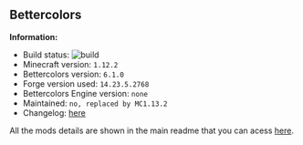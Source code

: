 ## Bettercolors

**Information:**
- Build status: ![build](https://img.shields.io/github/workflow/status/N3ROO/Bettercolors/Build%20MC1.12.2)
- Minecraft version: `1.12.2`
- Bettercolors version: `6.1.0`
- Forge version used: `14.23.5.2768`
- Bettercolors Engine version: `none`
- Maintained: `no, replaced by MC1.13.2`
- Changelog: [here](CHANGELOG.MD)


All the mods details are shown in the main readme that you can acess [here](https://github.com/N3ROO/Bettercolors).
